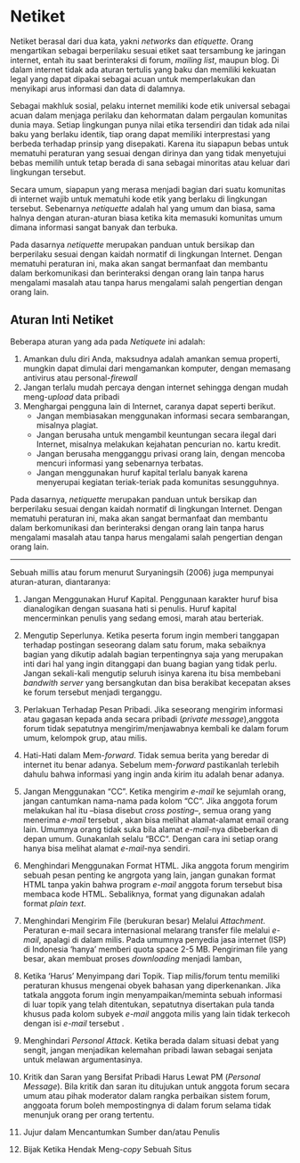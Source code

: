 # Netiket

Netiket berasal dari dua kata, yakni _networks_ dan _etiquette_. Orang mengartikan sebagai berperilaku sesuai etiket saat tersambung ke jaringan internet, entah itu saat berinteraksi di forum, _mailing list_, maupun blog. Di dalam internet tidak ada aturan tertulis yang baku dan memiliki kekuatan legal yang dapat dipakai sebagai acuan untuk memperlakukan dan menyikapi arus informasi dan data di dalamnya. 

Sebagai makhluk sosial, pelaku internet memiliki kode etik universal sebagai acuan dalam menjaga perilaku dan kehormatan dalam pergaulan komunitas dunia maya. Setiap lingkungan punya nilai etika tersendiri dan tidak ada nilai baku yang berlaku identik, tiap orang dapat memiliki interprestasi yang berbeda terhadap prinsip yang disepakati. Karena itu siapapun bebas untuk mematuhi peraturan yang sesuai dengan dirinya dan yang tidak menyetujui bebas memilih untuk tetap berada di sana sebagai minoritas atau keluar dari lingkungan tersebut.  

Secara umum, siapapun yang merasa menjadi bagian dari suatu komunitas di internet wajib untuk mematuhi kode etik yang berlaku di lingkungan tersebut. Sebenarnya _netiquette_ adalah hal yang umum dan biasa, sama halnya dengan aturan-aturan biasa ketika kita memasuki komunitas umum dimana informasi sangat banyak dan terbuka.

Pada dasarnya _netiquette_ merupakan panduan untuk bersikap dan berperilaku sesuai dengan kaidah normatif di lingkungan Internet. Dengan mematuhi peraturan ini, maka akan sangat bermanfaat dan membantu dalam berkomunikasi dan berinteraksi dengan orang lain tanpa harus mengalami masalah atau tanpa harus mengalami salah pengertian dengan orang lain.


## Aturan Inti Netiket 

Beberapa aturan yang ada pada _Netiquete_ ini adalah: 

1. Amankan dulu diri Anda, maksudnya adalah amankan semua properti, mungkin dapat dimulai dari mengamankan komputer, dengan memasang antivirus atau personal-_firewall_ 
2. Jangan terlalu mudah percaya dengan internet sehingga dengan mudah meng-_upload_ data pribadi 
3. Menghargai pengguna lain di Internet, caranya dapat seperti berikut. 
   - Jangan membiasakan menggunakan informasi secara sembarangan, misalnya plagiat. 
   - Jangan berusaha untuk mengambil keuntungan secara ilegal dari Internet, misalnya melakukan kejahatan pencurian no. kartu kredit. 
   - Jangan berusaha mengganggu privasi orang lain, dengan mencoba mencuri informasi yang sebenarnya terbatas. 
   - Jangan menggunakan huruf kapital terlalu banyak karena menyerupai kegiatan teriak-teriak pada komunitas sesungguhnya. 

Pada dasarnya, _netiquette_ merupakan panduan untuk bersikap dan berperilaku sesuai dengan kaidah normatif di lingkungan Internet. Dengan mematuhi peraturan ini, maka akan sangat bermanfaat dan membantu dalam berkomunikasi dan berinteraksi dengan orang lain tanpa harus mengalami masalah atau tanpa harus mengalami salah pengertian dengan orang lain. 

---

Sebuah millis atau forum menurut Suryaningsih (2006) juga mempunyai aturan-aturan, diantaranya: 
1. Jangan Menggunakan Huruf Kapital. Penggunaan karakter huruf bisa dianalogikan dengan suasana hati si penulis. Huruf kapital mencerminkan penulis yang sedang emosi, marah atau berteriak.

2. Mengutip Seperlunya. Ketika peserta forum ingin memberi tanggapan terhadap postingan seseorang dalam satu forum, maka sebaiknya bagian yang dikutip adalah bagian terpentingnya saja yang merupakan inti dari hal yang ingin ditanggapi dan buang bagian yang tidak perlu. Jangan sekali-kali mengutip seluruh isinya karena itu bisa membebani _bandwith server_ yang bersangkutan dan bisa berakibat kecepatan akses ke forum tersebut menjadi terganggu. 

3. Perlakuan Terhadap Pesan Pribadi. Jika seseorang mengirim informasi atau gagasan kepada anda secara pribadi (_private message_),anggota forum tidak sepatutnya mengirim/menjawabnya kembali ke dalam forum umum, kelompok grup, atau milis. 

4. Hati-Hati dalam Mem-_forward_. Tidak semua berita yang beredar di internet itu benar adanya. Sebelum mem-_forward_ pastikanlah terlebih dahulu bahwa informasi yang ingin anda kirim itu adalah benar adanya. 

5. Jangan Menggunakan “CC”. Ketika mengirim _e-mail_ ke sejumlah orang, jangan cantumkan nama-nama pada kolom “CC“. Jika anggota forum melakukan hal itu –biasa disebut _cross posting_–, semua orang yang menerima _e-mail_ tersebut , akan bisa melihat alamat-alamat email orang lain. Umumnya orang tidak suka bila alamat _e-mail_-nya dibeberkan di depan umum. Gunakanlah selalu “BCC“. Dengan cara ini setiap orang hanya bisa melihat alamat _e-mail_-nya sendiri. 

6. Menghindari Menggunakan Format HTML. Jika anggota forum mengirim sebuah pesan penting ke angrgota yang lain, jangan gunakan format HTML tanpa yakin bahwa program _e-mail_ anggota forum tersebut bisa membaca kode HTML. Sebaliknya, format yang digunakan adalah format _plain text_. 

7. Menghindari Mengirim File (berukuran besar) Melalui _Attachment_. Peraturan e-mail secara internasional melarang transfer file melalui _e-mail_, apalagi di dalam milis. Pada umumnya penyedia jasa internet (ISP) di Indonesia ‘hanya’ memberi quota space 2-5 MB. Pengiriman file yang besar, akan membuat proses _downloading_ menjadi lamban,

8. Ketika ‘Harus’ Menyimpang dari Topik. Tiap milis/forum tentu memiliki peraturan khusus mengenai obyek bahasan yang diperkenankan. Jika tatkala anggota forum ingin menyampaikan/meminta sebuah informasi di luar topik yang telah ditentukan, sepatutnya disertakan pula tanda khusus pada kolom subyek _e-mail_ anggota milis yang lain tidak terkecoh dengan isi _e-mail_ tersebut . 

9. Menghindari _Personal Attack_. Ketika berada dalam situasi debat yang sengit, jangan menjadikan kelemahan pribadi lawan sebagai senjata untuk melawan argumentasinya. 

10. Kritik dan Saran yang Bersifat Pribadi Harus Lewat PM (_Personal Message_). Bila kritik dan saran itu ditujukan untuk anggota forum secara umum atau pihak moderator dalam rangka perbaikan sistem forum, anggoata forum boleh mempostingnya di dalam forum selama tidak menunjuk orang per orang tertentu. 

11. Jujur dalam Mencantumkan Sumber dan/atau Penulis 

12. Bijak Ketika Hendak Meng-_copy_ Sebuah Situs
